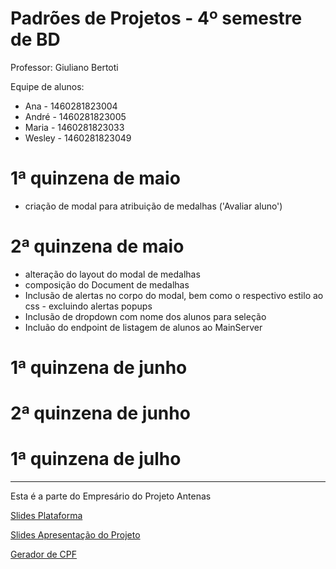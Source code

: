 # Padrões de Projetos - 4º semestre de BD

Professor: Giuliano Bertoti 

Equipe de alunos:

* Ana - 1460281823004
* André - 1460281823005
* Maria - 1460281823033
* Wesley - 1460281823049

# 1ª quinzena de maio
* criação de modal para atribuição de medalhas ('Avaliar aluno')

# 2ª quinzena de maio
* alteração do layout do modal de medalhas
* composição do Document de medalhas
* Inclusão de alertas no corpo do modal, bem como o respectivo estilo ao css - excluindo alertas popups
* Inclusão de dropdown com nome dos alunos para seleção
* Incluão do endpoint de listagem de alunos ao MainServer

# 1ª quinzena de junho

# 2ª quinzena de junho

# 1ª quinzena de julho

___
Esta é a parte do Empresário do Projeto Antenas

[Slides Plataforma](
https://docs.google.com/presentation/d/1bn0DkeJ3zxFEXiUL9zu4jwgwxfYi89Eq7zq-_P8YfH4/edit#slide=id.g6c60a8865b_0_41)

[Slides Apresentação do Projeto](
https://docs.google.com/presentation/d/1VVbrHkudAi9k5q97nC-uFb0a0IMOPBBZB769pNmvCfk/edit#slide=id.g5e5b22e464_0_0)

[Gerador de CPF](https://www.4devs.com.br/gerador_de_cpf)
